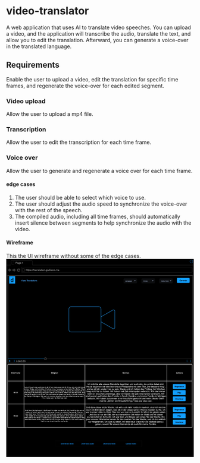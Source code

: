 # video-translator
A web application that uses AI to translate video speeches. You can upload a video, and the application will transcribe the audio, translate the text, and allow you to edit the translation. Afterward, you can generate a voice-over in the translated language.

## Requirements
Enable the user to upload a video, edit the translation for specific time frames, and regenerate the voice-over for each edited segment.

### Video upload
Allow the user to upload a mp4 file.

### Transcription
Allow the user to edit the transcription for each time frame.

### Voice over
Allow the user to generate and regenerate a voice over for each time frame. 

#### edge cases
1. The user should be able to select which voice to use.
2. The user should adjust the audio speed to synchronize the voice-over with the rest of the speech.
3. The compiled audio, including all time frames, should automatically insert silence between segments to help synchronize the audio with the video.

#### Wireframe

This the UI wireframe without some of the edge cases.
![wireframe](documentation/video_translations.png)